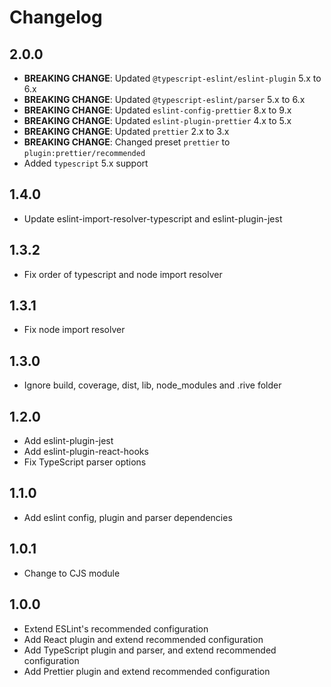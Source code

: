 # Changelog

## 2.0.0

- **BREAKING CHANGE**: Updated `@typescript-eslint/eslint-plugin` 5.x to 6.x
- **BREAKING CHANGE**: Updated `@typescript-eslint/parser` 5.x to 6.x
- **BREAKING CHANGE**: Updated `eslint-config-prettier` 8.x to 9.x
- **BREAKING CHANGE**: Updated `eslint-plugin-prettier` 4.x to 5.x
- **BREAKING CHANGE**: Updated `prettier` 2.x to 3.x
- **BREAKING CHANGE**: Changed preset `prettier` to `plugin:prettier/recommended`
- Added `typescript` 5.x support

## 1.4.0

- Update eslint-import-resolver-typescript and eslint-plugin-jest

## 1.3.2

- Fix order of typescript and node import resolver

## 1.3.1

- Fix node import resolver

## 1.3.0

- Ignore build, coverage, dist, lib, node_modules and .rive folder

## 1.2.0

- Add eslint-plugin-jest
- Add eslint-plugin-react-hooks
- Fix TypeScript parser options

## 1.1.0

- Add eslint config, plugin and parser dependencies

## 1.0.1

- Change to CJS module

## 1.0.0

- Extend ESLint's recommended configuration
- Add React plugin and extend recommended configuration
- Add TypeScript plugin and parser, and extend recommended configuration
- Add Prettier plugin and extend recommended configuration
